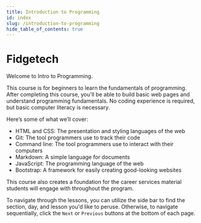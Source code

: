 ```yaml
---
title: Introduction to Programming
id: index
slug: /introduction-to-programming
hide_table_of_contents: true
---
```


# Fidgetech

Welcome to Intro to Programming.

This course is for beginners to learn the fundamentals of programming. After completing this course, you'll be able to build basic web pages and understand programming fundamentals. No coding experience is required, but basic computer literacy is necessary.

Here’s some of what we’ll cover:

* HTML and CSS: The presentation and styling languages of the web
* Git: The tool programmers use to track their code
* Command line: The tool programmers use to interact with their computers
* Markdown: A simple language for documents
* JavaScript: The programming language of the web
* Bootstrap: A framework for easily creating good-looking websites

This course also creates a foundation for the career services material students will engage with throughout the program.

To navigate through the lessons, you can utilize the side bar to find the section, day, and lesson you'd like to peruse. Otherwise, to navigate sequentially, click the `Next` or `Previous` buttons at the bottom of each page.
